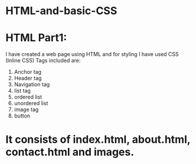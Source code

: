# HTML-and-basic-CSS
# HTML Part1:
I have created a web page using HTML and for styling I have used CSS (Inline CSS) 
Tags included are: 
1. Anchor tag
2. Header tag
3. Navigation tag
4. list tag
5. ordered list
6. unordered list
7. image tag
8. button
# It consists of index.html, about.html, contact.html and images.
